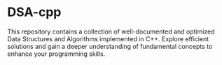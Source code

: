 # DSA-cpp
 This repository contains a collection of well-documented and optimized Data Structures and Algorithms implemented in C++. Explore efficient solutions and gain a deeper understanding of fundamental concepts to enhance your programming skills.
